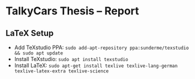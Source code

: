 # TalkyCars Thesis – Report

## LaTeX Setup
* Add TeXstudio PPA: `sudo add-apt-repository ppa:sunderme/texstudio && sudo apt update`
* Install TeXstudio: `sudo apt install texstudio`
* Install LaTeX: `sudo apt-get install texlive texlive-lang-german texlive-latex-extra texlive-science`